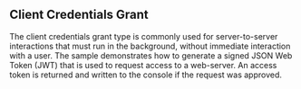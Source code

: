 ## Client Credentials Grant

The client credentials grant type is commonly used for server-to-server interactions that must run in the background, without immediate interaction with a user. The sample demonstrates how to generate a signed JSON Web Token (JWT) that is used to request access to a web-server. An access token is returned and written to the console if the request was approved.

